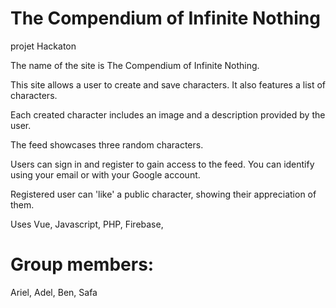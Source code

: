 # The Compendium of Infinite Nothing
projet Hackaton

The name of the site is The Compendium of Infinite Nothing.

This site allows a user to create and save characters. It also features a list of characters.

Each created character includes an image and a description provided by the user.

The feed showcases three random characters.

Users can sign in and register to gain access to the feed. You can identify using your email or with your Google account.

Registered user can 'like' a public character, showing their appreciation of them.

Uses Vue, Javascript, PHP, Firebase, 

# Group members:
Ariel,
Adel,
Ben,
Safa
